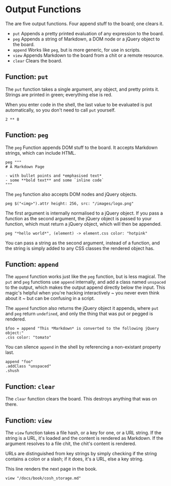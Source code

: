 # Output Functions

The are five output functions. Four append stuff to the board; one clears it.

- `put` Appends a pretty printed evaluation of any expression to the board.
- `peg` Appends a string of Markdown, a DOM node or a jQuery object to the board.
- `append` Works like `peg`, but is more generic, for use in scripts.
- `view` Appends Markdown to the board from a chit or a remote resource.
- `clear` Clears the board.

## Function: `put`

The `put` function takes a single argument, any object, and pretty prints it.
Strings are printed in green; everything else is red.

When you enter code in the shell, the last value to be evaluated is put
automatically, so you don't need to call `put` yourself.

    2 ** 8

## Function: `peg`

The `peg` Function appends DOM stuff to the board. It accepts Markdown
strings, which can include HTML.

    peg """
    # A Markdown Page

    - with bullet points and *emphasised text*
    - some **bold text** and some `inline code`
    """

The `peg` function also accepts DOM nodes and jQuery objects.

    peg $("<img>").attr height: 256, src: "/images/logo.png"

The first argument is internally normalised to a jQuery object. If you pass a
function as the second argument, the jQuery object is passed to your function,
which must return a jQuery object, which will then be appended.

    peg "*hello world*", (element) -> element.css color: "hotpink"

You can pass a string as the second argument, instead of a function, and the
string is simply added to any CSS classes the rendered object has.

## Function: `append`

The `append` function works just like the `peg` function, but is less magical.
The `put` and `peg` functions use `append` internally, and add a class named
`unspaced` to the output, which makes the output append directly below the input.
This magic's helpful when you're hacking interactively ~ you never even think
about it ~ but can be confusing in a script.

The `append` function also returns the jQuery object it appends, where `put` and
`peg` return `undefined`, and only the thing that was put or pegged is rendered.

    $foo = append "This *Markdown* is converted to the following jQuery object:"
    .css color: "tomato"

You can silence `append` in the shell by referencing a non-existant property last.

    append "foo"
    .addClass "unspaced"
    .shush

## Function: `clear`

The `clear` function clears the board. This destroys anything that was on there.

## Function: `view`

The `view` function takes a file hash, or a key for one, or a URL string. If the
string is a URL, it's loaded and the content is rendered as Markdown. If the argument
resolves to a file chit, the chit's content is rendered.

URLs are distinguished from key strings by simply checking if the string contains a
colon or a slash; if it does, it's a URL, else a key string.

This line renders the next page in the book.

    view "/docs/book/cosh_storage.md"
